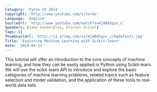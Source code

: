 ```yaml
---
Category: 'PyCon US 2014'
Copyright: 'http://www.youtube.com/t/terms'
Language: 'English'
SourceUrl: 'http://www.youtube.com/watch?v=HjAB45qsx_c'
Speakers: [Jake Vanderplas, Olivier Grisel]
Tags: []
ThumbnailUrl: 'http://i1.ytimg.com/vi/HjAB45qsx_c/hqdefault.jpg'
Title: 'Exploring Machine Learning with Scikit-learn'
date: '2014-04-11'
---
```

This tutorial will offer an introduction to the core concepts of machine learning, and how they can be easily applied in Python using Scikit-learn. We will use the scikit-learn API to introduce and explore the basic categories of machine learning problems, related topics such as feature selection and model validation, and the application of these tools to real-world data sets.

